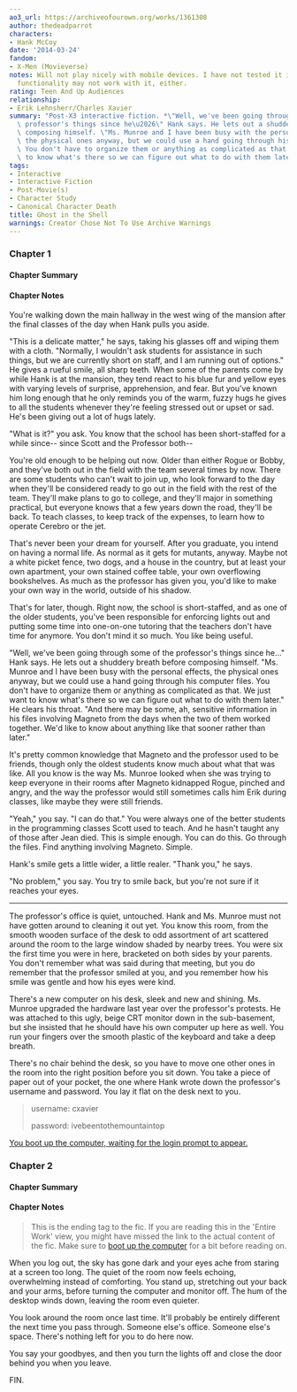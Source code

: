 ```yaml
---
ao3_url: https://archiveofourown.org/works/1361308
author: thedeadparrot
characters:
- Hank McCoy
date: '2014-03-24'
fandom:
- X-Men (Movieverse)
notes: Will not play nicely with mobile devices. I have not tested it in IE, and some
  functionality may not work with it, either.
rating: Teen And Up Audiences
relationship:
- Erik Lehnsherr/Charles Xavier
summary: "Post-X3 interactive fiction. *\"Well, we've been going through some of the\
  \ professor's things since he\u2026\" Hank says. He lets out a shuddery breath before\
  \ composing himself. \"Ms. Munroe and I have been busy with the personal effects,\
  \ the physical ones anyway, but we could use a hand going through his computer files.\
  \ You don't have to organize them or anything as complicated as that. We just want\
  \ to know what's there so we can figure out what to do with them later.\"*"
tags:
- Interactive
- Interactive Fiction
- Post-Movie(s)
- Character Study
- Canonical Character Death
title: Ghost in the Shell
warnings: Creator Chose Not To Use Archive Warnings
---
```


### Chapter 1


#### Chapter Summary



#### Chapter Notes



You're walking down the main hallway in the west wing of the mansion after the final classes of the day when Hank pulls you aside.

"This is a delicate matter," he says, taking his glasses off and wiping them with a cloth. "Normally, I wouldn't ask students for assistance in such things, but we are currently short on staff, and I am running out of options." He gives a rueful smile, all sharp teeth. When some of the parents come by while Hank is at the mansion, they tend react to his blue fur and yellow eyes with varying levels of surprise, apprehension, and fear. But you've known him long enough that he only reminds you of the warm, fuzzy hugs he gives to all the students whenever they're feeling stressed out or upset or sad. He's been giving out a lot of hugs lately.

"What is it?" you ask. You know that the school has been short-staffed for a while since-- since Scott and the Professor both--

You're old enough to be helping out now. Older than either Rogue or Bobby, and they've both out in the field with the team several times by now. There are some students who can't wait to join up, who look forward to the day when they'll be considered ready to go out in the field with the rest of the team. They'll make plans to go to college, and they'll major in something practical, but everyone knows that a few years down the road, they'll be back. To teach classes, to keep track of the expenses, to learn how to operate Cerebro or the jet. 

That's never been your dream for yourself. After you graduate, you intend on having a normal life. As normal as it gets for mutants, anyway. Maybe not a white picket fence, two dogs, and a house in the country, but at least your own apartment, your own stained coffee table, your own overflowing bookshelves. As much as the professor has given you, you'd like to make your own way in the world, outside of his shadow.

That's for later, though. Right now, the school is short-staffed, and as one of the older students, you've been responsible for enforcing lights out and putting some time into one-on-one tutoring that the teachers don't have time for anymore. You don't mind it so much. You like being useful.

"Well, we've been going through some of the professor's things since he…" Hank says. He lets out a shuddery breath before composing himself. "Ms. Munroe and I have been busy with the personal effects, the physical ones anyway, but we could use a hand going through his computer files. You don't have to organize them or anything as complicated as that. We just want to know what's there so we can figure out what to do with them later." He clears his throat. "And there may be some, ah, sensitive information in his files involving Magneto from the days when the two of them worked together. We'd like to know about anything like that sooner rather than later."

It's pretty common knowledge that Magneto and the professor used to be friends, though only the oldest students know much about what that was like. All you know is the way Ms. Munroe looked when she was trying to keep everyone in their rooms after Magneto kidnapped Rogue, pinched and angry, and the way the professor would still sometimes calls him Erik during classes, like maybe they were still friends.

"Yeah," you say. "I can do that." You were always one of the better students in the programming classes Scott used to teach. And he hasn't taught any of those after Jean died. This is simple enough. You can do this. Go through the files. Find anything involving Magneto. Simple.

Hank's smile gets a little wider, a little realer. "Thank you," he says.

"No problem," you say. You try to smile back, but you're not sure if it reaches your eyes.

---

The professor's office is quiet, untouched. Hank and Ms. Munroe must not have gotten around to cleaning it out yet. You know this room, from the smooth wooden surface of the desk to odd assortment of art scattered around the room to the large window shaded by nearby trees. You were six the first time you were in here, bracketed on both sides by your parents. You don't remember what was said during that meeting, but you do remember that the professor smiled at you, and you remember how his smile was gentle and how his eyes were kind.

There's a new computer on his desk, sleek and new and shining. Ms. Munroe upgraded the hardware last year over the professor's protests. He was attached to this ugly, beige CRT monitor down in the sub-basement, but she insisted that he should have his own computer up here as well. You run your fingers over the smooth plastic of the keyboard and take a deep breath.

There's no chair behind the desk, so you have to move one other ones in the room into the right position before you sit down. You take a piece of paper out of your pocket, the one where Hank wrote down the professor's username and password. You lay it flat on the desk next to you.


> 
> username: cxavier  
> 
> password: ivebeentothemountaintop
> 
> 
> 


[You boot up the computer, waiting for the login prompt to appear.](//thedeadparrot.github.io/fic-projects/xterminal/terminal.html)



### Chapter 2


#### Chapter Summary



#### Chapter Notes



> This is the ending tag to the fic. If you are reading this in the 'Entire Work' view, you might have missed the link to the actual content of the fic. Make sure to [boot up the computer](http://thedeadparrot.github.io/fic-projects/xterminal/terminal.html) for a bit before reading on.
> 
> 


When you log out, the sky has gone dark and your eyes ache from staring at a screen too long. The quiet of the room now feels echoing, overwhelming instead of comforting. You stand up, stretching out your back and your arms, before turning the computer and monitor off. The hum of the desktop winds down, leaving the room even quieter.

You look around the room once last time. It'll probably be entirely different the next time you pass through. Someone else's office. Someone else's space. There's nothing left for you to do here now. 

You say your goodbyes, and then you turn the lights off and close the door behind you when you leave.

FIN.

